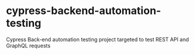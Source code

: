 # cypress-backend-automation-testing
Cypress Back-end automation testing project targeted to test REST API and GraphQL requests
